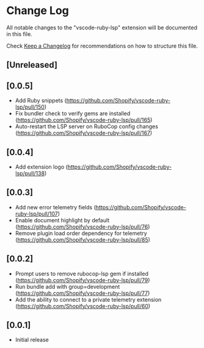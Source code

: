 # Change Log

All notable changes to the "vscode-ruby-lsp" extension will be documented in this file.

Check [Keep a Changelog](http://keepachangelog.com/) for recommendations on how to structure this file.

## [Unreleased]

## [0.0.5]

- Add Ruby snippets (https://github.com/Shopify/vscode-ruby-lsp/pull/150)
- Fix bundler check to verify gems are installed (https://github.com/Shopify/vscode-ruby-lsp/pull/165)
- Auto-restart the LSP server on RuboCop config changes (https://github.com/Shopify/vscode-ruby-lsp/pull/167)

## [0.0.4]

- Add extension logo (https://github.com/Shopify/vscode-ruby-lsp/pull/138)

## [0.0.3]

- Add new error telemetry fields (https://github.com/Shopify/vscode-ruby-lsp/pull/107)
- Enable document highlight by default (https://github.com/Shopify/vscode-ruby-lsp/pull/76)
- Remove plugin load order dependency for telemetry (https://github.com/Shopify/vscode-ruby-lsp/pull/85)

## [0.0.2]

- Prompt users to remove rubocop-lsp gem if installed (https://github.com/Shopify/vscode-ruby-lsp/pull/79)
- Run bundle add with group=development (https://github.com/Shopify/vscode-ruby-lsp/pull/77)
- Add the ability to connect to a private telemetry extension (https://github.com/Shopify/vscode-ruby-lsp/pull/60)

## [0.0.1]

- Initial release
